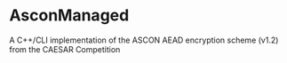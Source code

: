 # AsconManaged
A C++/CLI implementation of the ASCON AEAD encryption scheme (v1.2) from the CAESAR Competition
